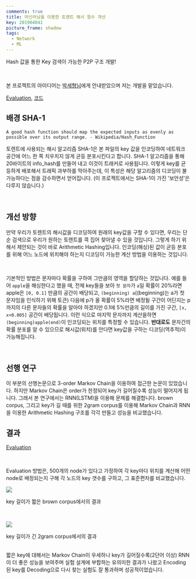 ```yaml
---
comments: true
title: 머신러닝을 이용한 토렌트 해시 함수 개선
key: 201904041
picture_frame: shadow
tags:
  - Network
  - ML
---
```


Hash 값을 통한 Key 검색이 가능한 P2P 구조 개발!

<!--more-->

<br>

본 프로젝트의 아이디어는 [박세형님](https://github.com/justin-labry)에게 안내받았으며 저는 개발을 맡았습니다.

[Evaluation](https://nbviewer.jupyter.org/gist/q0115643/d5e2aee3089cca8f64791285eda23ba7),
[코드](https://github.com/q0115643/arithmetic-hash)


## 배경 SHA-1

```
A good hash function should map the expected inputs as evenly as possible over its output range. - Wikipedia/Hash_Function
```

토렌트에 사용되는 해시 알고리즘 SHA-1은 본 파일의 key 값을 인코딩하여 네트워크 공간에 어느 한 쪽 치우치지 않게 균등 분포시킨다고 합니다.
SHA-1 알고리즘을 통해 20바이트의 info_hash를 만들어 내고 이것이 트래커로 사용됩니다. 이렇게 key를 균등하게 배포해서 트래픽 과부하를 막아주는데,
이 특성은 해당 알고리즘의 디코딩이 불가능하다는 점을 감수하면서 얻어집니다.
(이 프로젝트에서는 SHA-1이 가진 '보안성'은 다루지 않습니다.)

<br>

## 개선 방향

만약 우리가 토렌트의 해시값을 디코딩하여 원래의 key값을 구할 수 있다면, 우리는 단순 검색으로 우리가 원하는 토렌트를 콕 집어 찾아낼 수 있을 것입니다.
그렇게 하기 위해서 제안되는 것이 바로 Arithmetic Hashing입니다. 인코딩(해싱)된 값이 균등 분포를 위해 어느 노드에 위치해야 하는지 디코딩이 가능한 계산 방법을 이용하는 것입니다.

<br>

기본적인 방법은 문자마다 확률을 구하여 그만큼의 영역을 할당하는 것입니다. 예를 들어 ``apple``을 해싱한다고 했을 때, 전체 key들을 보아 ``첫 문자``가 ``a``일 확률이 20%라면
apple은 ``[0, 0.1]`` 만큼의 공간이 배당되고, ``(beginning) a``((beginning)는 a가 첫 문자임을 인식하기 위해 토큰) 다음에 p가 올 확률이 5%라면 배정될 구간이 어딘지는 p까지의
다른 문자들의 확률을 알아야 하겠지만 0.1에 5%만큼의 길이를 가진 구간, ``[x, x+0.005]`` 공간이 배당됩니다. 이런 식으로 마지막 문자까지 계산을하면 ``(beginning)apple(end)``이
인코딩되는 위치를 특정할 수 있습니다. **반대로도** 문자간의 확률 분포를 알 수 있으므로 해시값(위치)를 안다면 key값을 구하는 디코딩(역추적)이 가능해집니다.

<br>

## 선행 연구

이 부분의 선행논문으로 3-order Markov Chain을 이용하여 접근한 논문이 있었습니다. 하지만 Markov Chain은 order가 한정되어 key가 길어질수록 
성능이 떨어지게 됩니다. 그래서 본 연구에서는 RNN(LSTM)을 이용해 문제를 해결합니다. brown corpus, 그리고 key가 길 때를 위한 2gram corpus를 이용해 Markov Chain과 RNN을 이용한
Arithmetic Hashing 구조를 각각 만들고 성능을 비교했습니다.

## 결과

[Evaluation](https://nbviewer.jupyter.org/gist/q0115643/d5e2aee3089cca8f64791285eda23ba7)

<br>

Evaluation 방법은, 500개의 node가 있다고 가정하여 각 key마다 위치를 계산해 어떤 node로 배정되는지 구해 각 노드의 key 갯수를 구하고, 그 표준편차를 비교했습니다.

![](https://raw.githubusercontent.com/q0115643/my_blog/master/assets/images/arithmetic-hashing/0.png)

key 길이가 짧은 brown corpus에서의 결과

<br>

![](https://raw.githubusercontent.com/q0115643/my_blog/master/assets/images/arithmetic-hashing/1.png)

key 길이가 긴 2gram corpus에서의 결과

<br>
짧은 key에 대해서는 Markov Chain이 우세하나 key가 길어질수록(2단어 이상) RNN이 더 좋은 성능을 보여주며
실험 설계에 부합하는 유의미한 결과가 나왔고 Encoding된 key를 Decoding으로 다시 찾는 실험도 잘 통과하며 성공적이었습니다.
